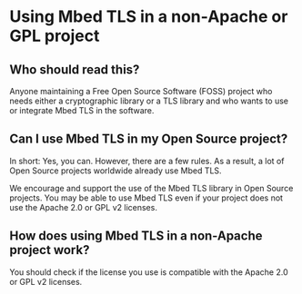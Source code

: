 # Using Mbed TLS in a non-Apache or GPL project

## Who should read this?

Anyone maintaining a Free Open Source Software (FOSS) project who needs either a cryptographic library or a TLS library and who wants to use or integrate Mbed TLS in the software.

## Can I use Mbed TLS in my Open Source project?

In short: Yes, you can. However, there are a few rules. As a result, a lot of Open Source projects worldwide already use Mbed TLS.

We encourage and support the use of the Mbed TLS library in Open Source projects. You may be able to use Mbed TLS even if your project does not use the Apache 2.0 or GPL v2 licenses.

## How does using Mbed TLS in a non-Apache project work?

You should check if the license you use is compatible with the Apache 2.0 or GPL v2 licenses.
